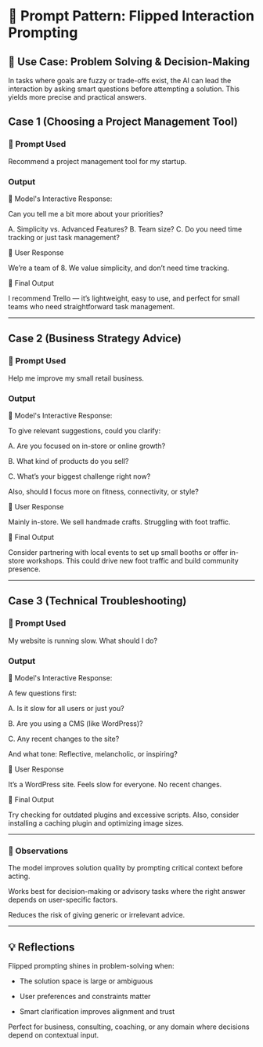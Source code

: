 # 🔁 Prompt Pattern: Flipped Interaction Prompting

## 🧪 Use Case: Problem Solving & Decision-Making

In tasks where goals are fuzzy or trade-offs exist, the AI can lead the interaction by asking smart questions before attempting a solution. This yields more precise and practical answers.

## Case 1 (Choosing a Project Management Tool)

### 📝 Prompt Used

Recommend a project management tool for my startup.

### Output

🤖 Model's Interactive Response:

Can you tell me a bit more about your priorities?

A. Simplicity vs. Advanced Features?
B. Team size?
C. Do you need time tracking or just task management?

👤 User Response

We’re a team of 8. We value simplicity, and don’t need time tracking.

🤖 Final Output

I recommend Trello — it’s lightweight, easy to use, and perfect for small teams who need straightforward task management.

---

## Case 2 (Business Strategy Advice)

### 📝 Prompt Used

Help me improve my small retail business.

### Output

🤖 Model's Interactive Response:

To give relevant suggestions, could you clarify:

A. Are you focused on in-store or online growth?

B. What kind of products do you sell?

C. What’s your biggest challenge right now?

Also, should I focus more on fitness, connectivity, or style?

👤 User Response

Mainly in-store. We sell handmade crafts. Struggling with foot traffic.

🤖 Final Output

Consider partnering with local events to set up small booths or offer in-store workshops. This could drive new foot traffic and build community presence.

---

## Case 3 (Technical Troubleshooting)

### 📝 Prompt Used

My website is running slow. What should I do?

### Output

🤖 Model's Interactive Response:

A few questions first:

A. Is it slow for all users or just you?

B. Are you using a CMS (like WordPress)?

C. Any recent changes to the site?

And what tone: Reflective, melancholic, or inspiring?

👤 User Response

It’s a WordPress site. Feels slow for everyone. No recent changes.

🤖 Final Output

Try checking for outdated plugins and excessive scripts. Also, consider installing a caching plugin and optimizing image sizes.

---

### 🧠 Observations

The model improves solution quality by prompting critical context before acting.

Works best for decision-making or advisory tasks where the right answer depends on user-specific factors.

Reduces the risk of giving generic or irrelevant advice.

---

## 💡 Reflections

Flipped prompting shines in problem-solving when:

- The solution space is large or ambiguous

- User preferences and constraints matter

- Smart clarification improves alignment and trust

Perfect for business, consulting, coaching, or any domain where decisions depend on contextual input.